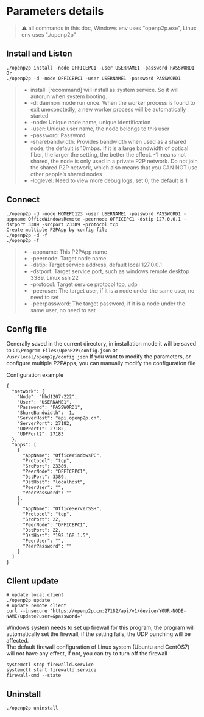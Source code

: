# Parameters details

> :warning: all commands in this doc, Windows env uses "openp2p.exe", Linux env uses "./openp2p" 


## Install and Listen
```
./openp2p install -node OFFICEPC1 -user USERNAME1 -password PASSWORD1  
Or
./openp2p -d -node OFFICEPC1 -user USERNAME1 -password PASSWORD1 

```
>* install: [recommand] will install as system service. So it will autorun when system booting.
>* -d: daemon mode run once. When the worker process is found to exit unexpectedly, a new worker process will be automatically started
>* -node: Unique node name, unique identification
>* -user: Unique user name, the node belongs to this user
>* -password: Password
>* -sharebandwidth: Provides bandwidth when used as a shared node, the default is 10mbps. If it is a large bandwidth of optical fiber, the larger the setting, the better the effect. -1 means not shared, the node is only used in a private P2P network. Do not join the shared P2P network, which also means that you CAN NOT use other people’s shared nodes
>* -loglevel: Need to view more debug logs, set 0; the default is 1

## Connect
```
./openp2p -d -node HOMEPC123 -user USERNAME1 -password PASSWORD1 -appname OfficeWindowsRemote -peernode OFFICEPC1 -dstip 127.0.0.1 -dstport 3389 -srcport 23389 -protocol tcp
Create multiple P2PApp by config file
./openp2p -d -f    
./openp2p -f 
```
>* -appname: This P2PApp name
>* -peernode: Target node name
>* -dstip: Target service address, default local 127.0.0.1
>* -dstport: Target service port, such as windows remote desktop 3389, Linux ssh 22
>* -protocol: Target service protocol tcp, udp
>* -peeruser: The target user, if it is a node under the same user, no need to set
>* -peerpassword: The target password, if it is a node under the same user, no need to set

## Config file
Generally saved in the current directory, in installation mode it will be saved to `C:\Program Files\OpenP2P\config.json` or `/usr/local/openp2p/config.json`
If you want to modify the parameters, or configure multiple P2PApps, you can manually modify the configuration file

Configuration example
```
{
  "network": {
    "Node": "hhd1207-222",
    "User": "USERNAME1",
    "Password": "PASSWORD1",
    "ShareBandwidth": -1,
    "ServerHost": "api.openp2p.cn",
    "ServerPort": 27182,
    "UDPPort1": 27182,
    "UDPPort2": 27183
  },
  "apps": [
    {
      "AppName": "OfficeWindowsPC",
      "Protocol": "tcp",
      "SrcPort": 23389,
      "PeerNode": "OFFICEPC1",
      "DstPort": 3389,
      "DstHost": "localhost",
      "PeerUser": "",
      "PeerPassword": ""
    },
    {
      "AppName": "OfficeServerSSH",
      "Protocol": "tcp",
      "SrcPort": 22,
      "PeerNode": "OFFICEPC1",
      "DstPort": 22,
      "DstHost": "192.168.1.5",
      "PeerUser": "",
      "PeerPassword": ""
    }
  ]
}
```
## Client update
```
# update local client
./openp2p update  
# update remote client
curl --insecure 'https://openp2p.cn:27182/api/v1/device/YOUR-NODE-NAME/update?user=&password='
```

Windows system needs to set up firewall for this program, the program will automatically set the firewall, if the setting fails, the UDP punching will be affected.  
The default firewall configuration of Linux system (Ubuntu and CentOS7) will not have any effect, if not, you can try to turn off the firewall
```
systemctl stop firewalld.service
systemctl start firewalld.service
firewall-cmd --state
```

## Uninstall
```
./openp2p uninstall
```